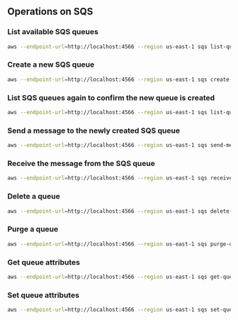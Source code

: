 ## Operations on SQS

### List available SQS queues

```bash
aws --endpoint-url=http://localhost:4566 --region us-east-1 sqs list-queues
```

### Create a new SQS queue

```bash
aws --endpoint-url=http://localhost:4566 --region us-east-1 sqs create-queue --queue-name example-queue
```

### List SQS queues again to confirm the new queue is created

```bash
aws --endpoint-url=http://localhost:4566 --region us-east-1 sqs list-queues
```

### Send a message to the newly created SQS queue

```bash
aws --endpoint-url=http://localhost:4566 --region us-east-1 sqs send-message --queue-url http://localhost:4566/000000000000/example-queue --message-body "Hello, World!"
```

### Receive the message from the SQS queue

```bash
aws --endpoint-url=http://localhost:4566 --region us-east-1 sqs receive-message --queue-url http://localhost:4566/000000000000/example-queue
```

### Delete a queue

```bash
aws --endpoint-url=http://localhost:4566 --region us-east-1 sqs delete-queue --queue-url http://localhost:4566/000000000000/example-queue
```

### Purge a queue

```bash
aws --endpoint-url=http://localhost:4566 --region us-east-1 sqs purge-queue --queue-url http://localhost:4566/000000000000/example-queue
```

### Get queue attributes

```bash
aws --endpoint-url=http://localhost:4566 --region us-east-1 sqs get-queue-attributes --queue-url http://localhost:4566/000000000000/example-queue --attribute-names All
```

### Set queue attributes

```bash
aws --endpoint-url=http://localhost:4566 --region us-east-1 sqs set-queue-attributes --queue-url http://localhost:4566/000000000000/example-queue --attributes VisibilityTimeout=60
```